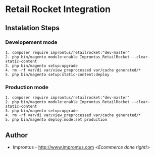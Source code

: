 # Retail Rocket Integration 

## Instalation Steps

### Developement mode
```
1. composer require improntus/retailrocket:"dev-master"
2. php bin/magento module:enable Improntus_RetailRocket --clear-static-content
3. php bin/magento setup:upgrade
4. rm -rf var/di var/view_preprocessed var/cache generated/*
5. php bin/magento setup:static-content:deploy
```

### Production mode
```
1. composer require improntus/retailrocket:"dev-master"
2. php bin/magento module:enable Improntus_RetailRocket --clear-static-content
3. php bin/magento setup:upgrade
4. rm -rf var/di var/view_preprocessed var/cache generated/*
5. php bin/magento deploy:mode:set production
```

## Author

* Improntus - <http://www.improntus.com> <_Ecommerce done right_/>

